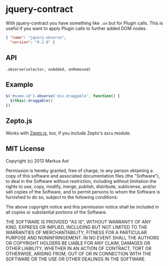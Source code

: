# jquery-contract

With jquery-contract you have something like `.on` but for Plugin calls. This is useful if you want to apply Plugin calls to further added DOM nodes.

```json
{ "name": "jquery-observe",
  "version": "0.2.0" }
```

## API

    .observe(selector, onAdded, onRemoved)

## Example

```js
$('#some-id').observe('div.draggable', function() {
  $(this).draggable()
})
```

## Zepto.js

Works with [Zepto.js](zeptojs.com), too, if you include Zepto's `data` module.

## MIT License
Copyright (c) 2013 Markus Ast

Permission is hereby granted, free of charge, to any person obtaining a copy of this software and associated documentation files (the "Software"), to deal in the Software without restriction, including without limitation the rights to use, copy, modify, merge, publish, distribute, sublicense, and/or sell copies of the Software, and to permit persons to whom the Software is furnished to do so, subject to the following conditions:

The above copyright notice and this permission notice shall be included in all copies or substantial portions of the Software.

THE SOFTWARE IS PROVIDED "AS IS", WITHOUT WARRANTY OF ANY KIND, EXPRESS OR IMPLIED, INCLUDING BUT NOT LIMITED TO THE WARRANTIES OF MERCHANTABILITY, FITNESS FOR A PARTICULAR PURPOSE AND NONINFRINGEMENT. IN NO EVENT SHALL THE AUTHORS OR COPYRIGHT HOLDERS BE LIABLE FOR ANY CLAIM, DAMAGES OR OTHER LIABILITY, WHETHER IN AN ACTION OF CONTRACT, TORT OR OTHERWISE, ARISING FROM, OUT OF OR IN CONNECTION WITH THE SOFTWARE OR THE USE OR OTHER DEALINGS IN THE SOFTWARE.
